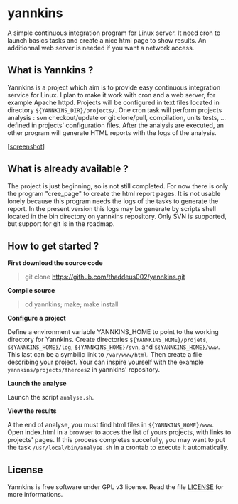# yannkins

A simple continuous integration program for Linux server. It need cron to launch basics tasks and create a nice html page to show results. An additionnal web server is needed if you want a network access.

## What is Yannkins ?

Yannkins is a project which aim is to provide easy continuous integration service for Linux. I plan to make it work with cron and a web server, for example Apache httpd.
Projects will be configured in text files located in directory `${YANNKINS_DIR}/projects/`.
One cron task will perform projects analysis : svn checkout/update or git clone/pull, compilation, units tests, ... defined in projects' configuration files. After the analysis are executed, an other program will generate HTML reports with the logs of the analysis. 

[[screenshot](assets/yannkins_screenshot.png)]

## What is already available ?

The project is just beginning, so is not still completed.
For now there is only the program "cree_page" to create the html report pages. It is not usable lonely because this program needs the logs of the tasks to generate the report.
In the present version this logs may be generate by scripts shell located in the bin directory on yannkins repository.
Only SVN is supported, but support for git is in the roadmap.

## How to get started ?

**First download the source code**

> git clone https://github.com/thaddeus002/yannkins.git

**Compile source**

> cd yannkins; make; make install

**Configure a project**

Define a environment variable YANNKINS_HOME to point to the working directory for Yannkins.
Create directories `${YANNKINS_HOME}/projets`, `${YANNKINS_HOME}/log`, `${YANNKINS_HOME}/svn`, and `${YANNKINS_HOME}/www`. This last can be a symbilic link to `/var/www/html`.
Then create a file describing your project. Your can inspire yourself with the example `yannkins/projects/fheroes2` in yannkins' repository.

**Launch the analyse**

Launch the script `analyse.sh`.

**View the results**

A the end of analyse, you must find html files in `${YANNKINS_HOME}/www`. Open index.html in a browser to acces the list of yours projects, with links to projects' pages.
If this process completes succefully, you may want to put the task `/usr/local/bin/analyse.sh` in a crontab to execute it automatically.

## License

Yannkins is free software under GPL v3 license. Read the file [LICENSE](LICENSE) for more informations.
 